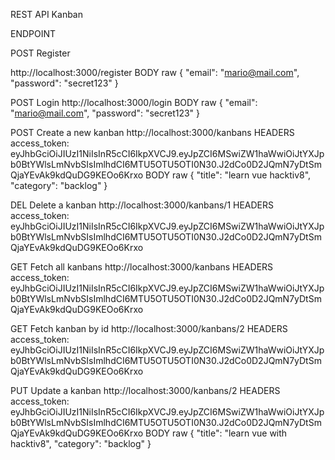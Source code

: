 REST API Kanban

ENDPOINT

POST Register

http://localhost:3000/register
BODY raw
{
    "email": "mario@mail.com",
    "password": "secret123"
}

POST Login
http://localhost:3000/login
BODY raw
{
    "email": "mario@mail.com",
    "password": "secret123"
}

POST Create a new kanban
http://localhost:3000/kanbans
HEADERS
access_token: eyJhbGciOiJIUzI1NiIsInR5cCI6IkpXVCJ9.eyJpZCI6MSwiZW1haWwiOiJtYXJpb0BtYWlsLmNvbSIsImlhdCI6MTU5OTU5OTI0N30.J2dCo0D2JQmN7yDtSmQjaYEvAk9kdQuDG9KEOo6Krxo
BODY raw
{
    "title": "learn vue hacktiv8",
    "category": "backlog"
}

DEL Delete a kanban
http://localhost:3000/kanbans/1
HEADERS
access_token: eyJhbGciOiJIUzI1NiIsInR5cCI6IkpXVCJ9.eyJpZCI6MSwiZW1haWwiOiJtYXJpb0BtYWlsLmNvbSIsImlhdCI6MTU5OTU5OTI0N30.J2dCo0D2JQmN7yDtSmQjaYEvAk9kdQuDG9KEOo6Krxo

GET Fetch all kanbans
http://localhost:3000/kanbans
HEADERS
access_token: eyJhbGciOiJIUzI1NiIsInR5cCI6IkpXVCJ9.eyJpZCI6MSwiZW1haWwiOiJtYXJpb0BtYWlsLmNvbSIsImlhdCI6MTU5OTU5OTI0N30.J2dCo0D2JQmN7yDtSmQjaYEvAk9kdQuDG9KEOo6Krxo

GET Fetch kanban by id
http://localhost:3000/kanbans/2
HEADERS
access_token: eyJhbGciOiJIUzI1NiIsInR5cCI6IkpXVCJ9.eyJpZCI6MSwiZW1haWwiOiJtYXJpb0BtYWlsLmNvbSIsImlhdCI6MTU5OTU5OTI0N30.J2dCo0D2JQmN7yDtSmQjaYEvAk9kdQuDG9KEOo6Krxo


PUT Update a kanban
http://localhost:3000/kanbans/2
HEADERS
access_token: eyJhbGciOiJIUzI1NiIsInR5cCI6IkpXVCJ9.eyJpZCI6MSwiZW1haWwiOiJtYXJpb0BtYWlsLmNvbSIsImlhdCI6MTU5OTU5OTI0N30.J2dCo0D2JQmN7yDtSmQjaYEvAk9kdQuDG9KEOo6Krxo
BODY raw
{
    "title": "learn vue with hacktiv8",
    "category": "backlog"
}